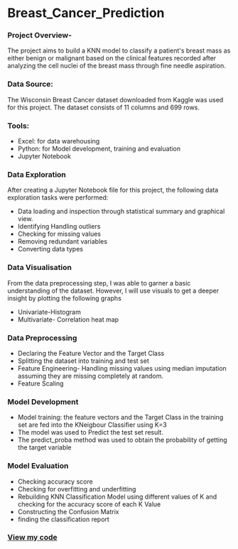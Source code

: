 # Breast_Cancer_Prediction

### Project Overview-
The project aims to build a KNN model to classify a patient's breast mass as either benign or malignant based on the clinical features recorded after analyzing the cell nuclei of the breast mass through fine needle aspiration.

### Data Source:
The Wisconsin Breast Cancer dataset downloaded from Kaggle was used for this project. The dataset consists of 11 columns and 699 rows.

### Tools: 
- Excel: for data warehousing
- Python: for Model development, training and evaluation
- Jupyter Notebook

### Data Exploration

After creating a Jupyter Notebook file for this project, the following data exploration tasks were performed:
- Data loading and inspection through statistical summary and graphical view.
- Identifying Handling outliers
- Checking for missing values
- Removing redundant variables
- Converting data types

### Data Visualisation

From the data preprocessing step, I was able to garner a basic understanding of the dataset. However, I will use visuals to get a deeper insight by plotting the following graphs
- Univariate-Histogram
- Multivariate- Correlation heat map

### Data Preprocessing
- Declaring the Feature Vector and the Target Class
- Splitting the dataset into training and test set
- Feature Engineering- Handling missing values using median imputation assuming they are missing completely at random.
- Feature Scaling

### Model Development
- Model training: the feature vectors and the Target Class in the training set are fed into the KNeigbour Classifier using K=3
- The model was used to Predict the test set result.
- The predict_proba method was used to obtain the probability of getting the target variable

### Model Evaluation
- Checking accuracy score
- Checking for overfitting and underfitting
- Rebuilding KNN Classification Model using different values of K and checking for the accuracy score of each K Value
- Constructing the Confusion Matrix
- finding the classification report

### [View my code](https://github.com/AdeyanjuPearl/Breast_Cancer_Prediction/blob/main/Breast%20Cancer%20Prediction.ipynb)
 
